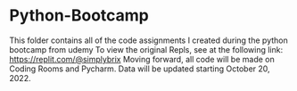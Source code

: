 # Python-Bootcamp
This folder contains all of the code assignments I created during the python bootcamp from udemy
To view the original Repls, see at the following link: https://replit.com/@simplybrix
Moving forward, all code will be made on Coding Rooms and Pycharm.
  Data will be updated starting October 20, 2022.
